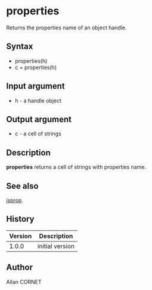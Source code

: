 

# properties

Returns the properties name of an object handle.

## Syntax

- properties(h)
- c = properties(h)

## Input argument

 - h - a handle object

## Output argument

 - c - a cell of strings

## Description

<b>properties</b> returns a cell of strings with properties name.

## See also

[isprop](isprop.md).
## History

|Version|Description|
|------|------|
|1.0.0|initial version|


## Author

Allan CORNET



